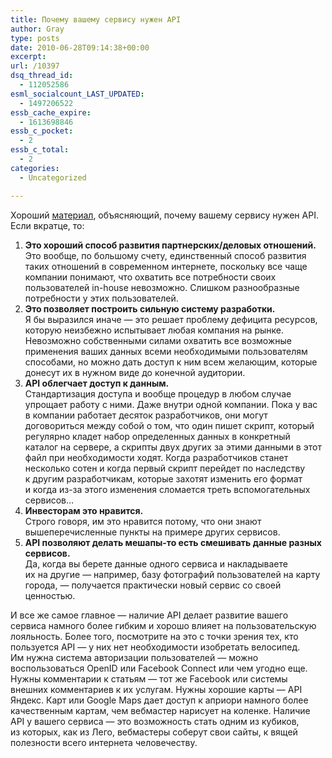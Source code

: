 ```yaml
---
title: Почему вашему сервису нужен API
author: Gray
type: posts
date: 2010-06-28T09:14:38+00:00
excerpt:
url: /10397
dsq_thread_id:
  - 112052586
esml_socialcount_LAST_UPDATED:
  - 1497206522
essb_cache_expire:
  - 1613698846
essb_c_pocket:
  - 2
essb_c_total:
  - 2
categories:
  - Uncategorized

---
```








Хороший <a href="http://www.readwriteweb.com/start/2010/06/top-5-reasons-why-your-startup.php" target="_blank">материал</a>, объясняющий, почему вашему сервису нужен API. Если вкратце, то:

  1. **Это хороший способ развития партнерских/деловых отношений.**  
    Это вообще, по&nbsp;большому счету, единственный способ развития таких отношений в&nbsp;современном интернете, поскольку все чаще компании понимают, что охватить все потребности своих пользователей <nobr>in-house</nobr> невозможно. Слишком разнообразные потребности у&nbsp;этих пользователей.
  2. **Это позволяет построить сильную систему разработки.**  
    Я&nbsp;бы выразился иначе&nbsp;&mdash; это решает проблему дефицита ресурсов, которую неизбежно испытывает любая компания на&nbsp;рынке. Невозможно собственными силами охватить все возможные применения ваших данных всеми необходимыми пользователям способами, но&nbsp;можно дать доступ к&nbsp;ним всем желающим, которые донесут их&nbsp;в&nbsp;нужном виде до&nbsp;конечной аудитории.
  3. **API облегчает доступ к&nbsp;данным.**  
    Стандартизация доступа и&nbsp;вообще процедур в&nbsp;любом случае упрощает работу с&nbsp;ними. Даже внутри одной компании. Пока у&nbsp;вас в&nbsp;компании работает десяток разработчиков, они могут договориться между собой о&nbsp;том, что один пишет скрипт, который регулярно кладет набор определенных данных в&nbsp;конкретный каталог на&nbsp;сервере, а&nbsp;скрипты двух других за&nbsp;этими данными в&nbsp;этот файл при необходимости ходят. Когда разработчиков станет несколько сотен и&nbsp;когда первый скрипт перейдет по&nbsp;наследству к&nbsp;другим разработчикам, которые захотят изменить его формат и&nbsp;когда <nobr>из-за</nobr> этого изменения сломается треть вспомогательных сервисов&hellip;
  4. **Инвесторам это нравится.**  
    Строго говоря, им&nbsp;это нравится потому, что они знают вышеперечисленные пункты на&nbsp;примере других сервисов.
  5. **API позволяют делать <nobr>мешапы-то</nobr> есть смешивать данные разных сервисов.**  
    Да, когда вы&nbsp;берете данные одного сервиса и&nbsp;накладываете их&nbsp;на&nbsp;другие&nbsp;&mdash; например, базу фотографий пользователей на&nbsp;карту города,&nbsp;&mdash; получается практически новый сервис со&nbsp;своей ценностью.

И&nbsp;все&nbsp;же самое главное&nbsp;&mdash; наличие API делает развитие вашего сервиса намного более гибким и&nbsp;хорошо влияет на&nbsp;пользовательскую лояльность. Более того, посмотрите на&nbsp;это с&nbsp;точки зрения тех, кто пользуется API&nbsp;&mdash; у&nbsp;них нет необходимости изобретать велосипед. Им&nbsp;нужна система авторизации пользователей&nbsp;&mdash; можно воспользоваться OpenID или Facebook Connect или чем угодно еще. Нужны комментарии к&nbsp;статьям&nbsp;&mdash; тот&nbsp;же Facebook или системы внешних комментариев к&nbsp;их&nbsp;услугам. Нужны хорошие карты&nbsp;&mdash; API Яндекс. Карт или Google Maps дает доступ к&nbsp;априори намного более качественным картам, чем вебмастер нарисует на&nbsp;коленке. Наличие API у&nbsp;вашего сервиса&nbsp;&mdash; это возможность стать одним из&nbsp;кубиков, из&nbsp;которых, как из&nbsp;Лего, вебмастеры соберут свои сайты, к&nbsp;вящей полезности всего интернета человечеству.